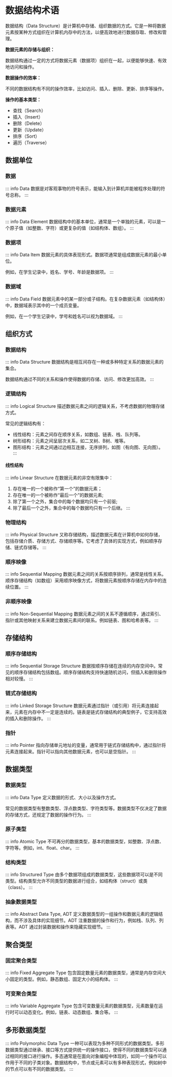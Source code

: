 # 数据结构术语

数据结构（Data Structure）是计算机中存储、组织数据的方式。它是一种将数据元素按某种方式组织在计算机内存中的方法，以便高效地进行数据存取、修改和管理。

**数据元素的存储与组织：**

数据结构通过一定的方式将数据元素（数据项）组织在一起，以便能够快速、有效地访问和操作。

**数据操作的效率：**

不同的数据结构有不同的操作效率，比如访问、插入、删除、更新、排序等操作。

**操作的基本类型：**

- 查找（Search）
- 插入（Insert）
- 删除（Delete）
- 更新（Update）
- 排序（Sort）
- 遍历（Traverse）

## 数据单位

### 数据

::: info Data
数据是对客观事物的符号表示，能输入到计算机并能被程序处理的符号总称。
:::

### 数据元素

::: info Data Element
数据结构中的基本单位，通常是一个单独的元素，可以是一个原子值（如整数、字符）或更复杂的值（如结构体、数组）。
:::

### 数据项

::: info Data Item
数据元素的具体表现形式。数据项通常是组成数据元素的最小单位。

例如，在学生记录中，姓名、学号、年龄是数据项。
:::

### 数据域

::: info Data Field
数据元素中的某一部分或子结构。在复杂数据元素（如结构体）中，数据域表示其中的一个成员变量。

例如，在一个学生记录中，学号和姓名可以视为数据域。
:::

## 组织方式

### 数据结构

::: info Data Structure
数据结构是相互间存在一种或多种特定关系的数据元素的集合。

数据结构通过不同的关系和操作使得数据的存储、访问、修改更加高效。
:::

### 逻辑结构

::: info Logical Structure
描述数据元素之间的逻辑关系，不考虑数据的物理存储方式。

常见的逻辑结构有：

- 线性结构：元素之间存在顺序关系，如数组、链表、栈、队列等。
- 树形结构：元素之间呈层次关系，如二叉树、B树、堆等。
- 图形结构：元素之间通过边相互连接，无序排列，如图（有向图、无向图）。
  :::

#### 线性结构

::: info Linear Structure
在数据元素的非空有限集中：

1. 存在唯一的一个被称作“第一个”的数据元素；
2. 存在唯一的一个被称作“最后一个”的数据元素;
3. 除了第一个之外，集合中的每个数据均只有一个前驱;
4. 除了最后一个之外，集合中的每个数据均只有一个后继。
   :::

### 物理结构

::: info Physical Structure
又称存储结构，描述数据元素在计算机中如何存储，包括存储介质、存储方式、存储顺序等。它考虑了具体的实现方式，例如顺序存储、链式存储等。
:::

### 顺序映像

::: info Sequential Mapping
数据元素之间的关系按顺序排列，通常是线性关系。顺序存储结构（如数组）采用顺序映像方式，将数据元素按顺序存储在内存中的连续位置。
:::

### 非顺序映像

::: info Non-Sequential Mapping
数据元素之间的关系不遵循顺序，通过索引、指针或其他映射关系来建立数据元素间的联系。例如链表、图和哈希表等。
:::

## 存储结构

### 顺序存储结构

::: info Sequential Storage Structure
数据按顺序存储在连续的内存空间中。常见的顺序存储结构包括数组。顺序存储结构支持快速随机访问，但插入和删除操作相对较慢。
:::

### 链式存储结构

::: info Linked Storage Structure
数据元素通过指针（或引用）将元素连接起来，元素在内存中不一定是连续的。链表是链式存储结构的典型例子，它支持高效的插入和删除操作。
:::

### 指针

::: info Pointer
指向存储单元地址的变量，通常用于链式存储结构中，通过指针将元素连接起来。指针可以指向其他数据元素，也可以是空指针。
:::

## 数据类型

### 数据类型

::: info Data Type
定义数据的形式、大小以及操作方式。

常见的数据类型有整数类型、浮点数类型、字符类型等。数据类型不仅决定了数据的存储方式，还规定了数据的操作行为。
:::

### 原子类型

::: info Atomic Type
不可再分的数据类型，基本的数据类型，如整数、浮点数、字符等。例如，int、float、char。
:::

### 结构类型

::: info Structured Type
由多个数据项组成的数据类型，这些数据项可以是不同类型。结构类型允许不同类型的数据进行组合，如结构体（struct）或类（class）。
:::

### 抽象数据类型

::: info Abstract Data Type, ADT
定义数据类型的一组操作和数据元素的逻辑结构，而不涉及具体的实现细节。ADT 注重数据的操作和行为，例如栈、队列、列表等。ADT 通过封装数据和操作来隐藏实现细节。
:::

## 聚合类型

### 固定聚合类型

::: info Fixed Aggregate Type
包含固定数量元素的数据类型，通常是内存空间大小固定的类型。例如，静态数组、固定大小的结构体。
:::

### 可变聚合类型

::: info Variable Aggregate Type
包含可变数量元素的数据类型，元素数量在运行时可以动态变化。例如，链表、动态数组、集合等。
:::

## 多形数据类型

::: info Polymorphic Data Type
一种可以表现为多种不同形式的数据类型。多形数据类型通过继承、接口等方式提供统一的操作接口，使得不同的数据类型可以通过相同的接口进行操作。多态通常是在面向对象编程中体现的，如同一个操作可以作用于不同的子类对象。数据结构中，节点或元素可以有多种表现形式，例如树中的节点可以有不同的数据类型。
:::

